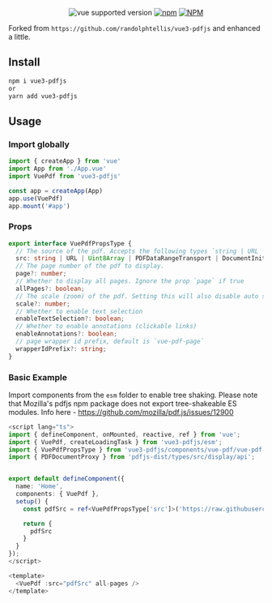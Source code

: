 <div align="center">

![vue supported version](https://img.shields.io/badge/vue-3.x-brightgreen) [![npm](https://img.shields.io/npm/v/vue3-pdfjs)](https://www.npmjs.com/package/vue3-pdfjs/v/latest) [![NPM](https://img.shields.io/npm/l/vue3-pdfjs)](https://github.com/randolphtellis/vue3-pdfjs/blob/main/LICENSE.md)

</div>

Forked from `https://github.com/randolphtellis/vue3-pdfjs` and enhanced a little.


## Install

```bash
npm i vue3-pdfjs
or
yarn add vue3-pdfjs
```

## Usage

### Import globally
```ts
import { createApp } from 'vue'
import App from './App.vue'
import VuePdf from 'vue3-pdfjs'

const app = createApp(App)
app.use(VuePdf)
app.mount('#app')
```

### Props

```ts
export interface VuePdfPropsType {
  // The source of the pdf. Accepts the following types `string | URL | Uint8Array | PDFDataRangeTransport | DocumentInitParameters`
  src: string | URL | Uint8Array | PDFDataRangeTransport | DocumentInitParameters;
  // The page number of the pdf to display.
  page?: number;
  // Whether to display all pages. Ignore the prop `page` if true
  allPages?: boolean;
  // The scale (zoom) of the pdf. Setting this will also disable auto scaling and resizing. 
  scale?: number;
  // Whether to enable text selection
  enableTextSelection?: boolean;
  // Whether to enable annotations (clickable links)
  enableAnnotations?: boolean;
  // page wrapper id prefix, default is `vue-pdf-page`
  wrapperIdPrefix?: string;
}

```


### Basic Example

Import components from the `esm` folder to enable tree shaking.
Please note that Mozilla's pdfjs npm package does not export tree-shakeable ES modules. Info here - https://github.com/mozilla/pdf.js/issues/12900
```ts
<script lang="ts">
import { defineComponent, onMounted, reactive, ref } from 'vue';
import { VuePdf, createLoadingTask } from 'vue3-pdfjs/esm';
import { VuePdfPropsType } from 'vue3-pdfjs/components/vue-pdf/vue-pdf-props'; // Prop type definitions can also be imported
import { PDFDocumentProxy } from 'pdfjs-dist/types/src/display/api';


export default defineComponent({
  name: 'Home',
  components: { VuePdf },
  setup() {
    const pdfSrc = ref<VuePdfPropsType['src']>('https://raw.githubusercontent.com/mozilla/pdf.js/ba2edeae/web/compressed.tracemonkey-pldi-09.pdf')

    return {
      pdfSrc
    }
  }
});
</script>

<template>
  <VuePdf :src="pdfSrc" all-pages />
</template>
```
